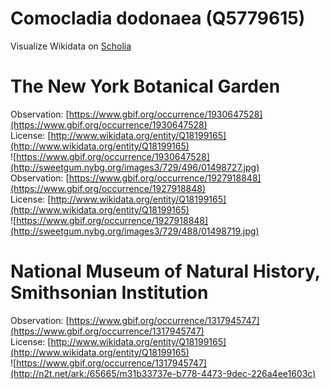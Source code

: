 
Comocladia dodonaea (Q5779615)
==============================
  
Visualize Wikidata on [Scholia](https://scholia.toolforge.org/taxon/Q5779615)
# The New York Botanical Garden
  
Observation: [https://www.gbif.org/occurrence/1930647528](https://www.gbif.org/occurrence/1930647528)  
License: [http://www.wikidata.org/entity/Q18199165](http://www.wikidata.org/entity/Q18199165)  
![https://www.gbif.org/occurrence/1930647528](http://sweetgum.nybg.org/images3/729/496/01498727.jpg)  
Observation: [https://www.gbif.org/occurrence/1927918848](https://www.gbif.org/occurrence/1927918848)  
License: [http://www.wikidata.org/entity/Q18199165](http://www.wikidata.org/entity/Q18199165)  
![https://www.gbif.org/occurrence/1927918848](http://sweetgum.nybg.org/images3/729/488/01498719.jpg)
# National Museum of Natural History, Smithsonian Institution
  
Observation: [https://www.gbif.org/occurrence/1317945747](https://www.gbif.org/occurrence/1317945747)  
License: [http://www.wikidata.org/entity/Q18199165](http://www.wikidata.org/entity/Q18199165)  
![https://www.gbif.org/occurrence/1317945747](http://n2t.net/ark:/65665/m31b33737e-b778-4473-9dec-226a4ee1603c)